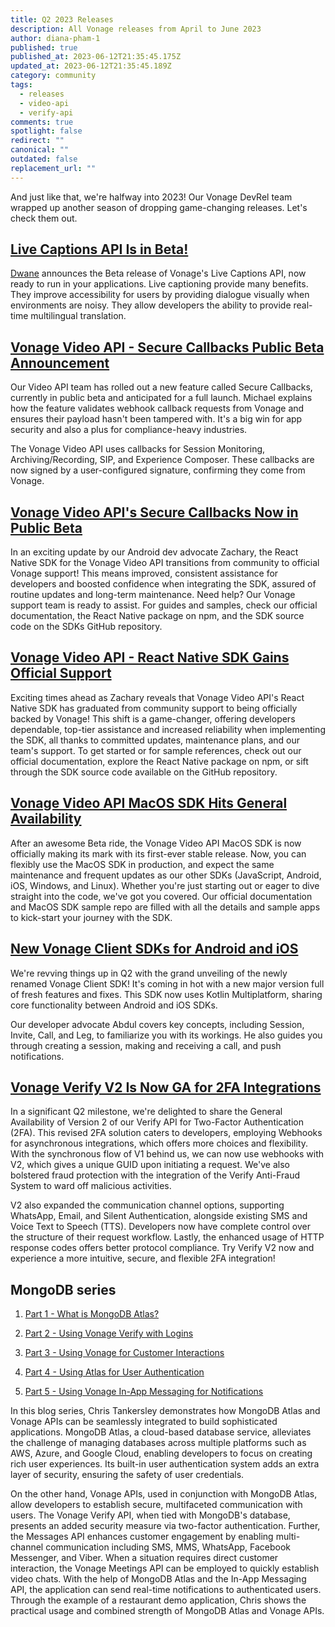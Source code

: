 ```yaml
---
title: Q2 2023 Releases
description: All Vonage releases from April to June 2023
author: diana-pham-1
published: true
published_at: 2023-06-12T21:35:45.175Z
updated_at: 2023-06-12T21:35:45.189Z
category: community
tags:
  - releases
  - video-api
  - verify-api
comments: true
spotlight: false
redirect: ""
canonical: ""
outdated: false
replacement_url: ""
---
```

And just like that, we're halfway into 2023! Our Vonage DevRel team wrapped up another season of dropping game-changing releases. Let's check them out.

## [Live Captions API Is in Beta!](https://developer.vonage.com/en/blog/live-captions-api-is-in-beta)

[Dwane](https://developer.vonage.com/en/blog/authors/dwanehemmings) announces the Beta release of Vonage's Live Captions API, now ready to run in your applications. Live captioning provide many benefits. They improve accessibility for users by providing dialogue visually when environments are noisy. They allow developers the ability to provide real-time multilingual translation.

## [Vonage Video API - Secure Callbacks Public Beta Announcement](https://developer.vonage.com/en/blog/vonage-video-api-secure-callbacks-public-beta-announcement)

Our Video API team has rolled out a new feature called Secure Callbacks, currently in public beta and anticipated for a full launch. Michael explains how the feature validates webhook callback requests from Vonage and ensures their payload hasn't been tampered with. It's a big win for app security and also a plus for compliance-heavy industries.

The Vonage Video API uses callbacks for Session Monitoring, Archiving/Recording, SIP, and Experience Composer. These callbacks are now signed by a user-configured signature, confirming they come from Vonage.

## [Vonage Video API's Secure Callbacks Now in Public Beta](https://developer.vonage.com/en/blog/secure-callbacks-beta)

In an exciting update by our Android dev advocate Zachary, the React Native SDK for the Vonage Video API transitions from community to official Vonage support! This means improved, consistent assistance for developers and boosted confidence when integrating the SDK, assured of routine updates and long-term maintenance. Need help? Our Vonage support team is ready to assist. For guides and samples, check our official documentation, the React Native package on npm, and the SDK source code on the SDKs GitHub repository.

## [Vonage Video API - React Native SDK Gains Official Support](https://developer.vonage.com/en/blog/vonage-video-api-react-native-sdk-gains-official-support)

Exciting times ahead as Zachary reveals that Vonage Video API's React Native SDK has graduated from community support to being officially backed by Vonage! This shift is a game-changer, offering developers dependable, top-tier assistance and increased reliability when implementing the SDK, all thanks to committed updates, maintenance plans, and our team's support. To get started or for sample references, check out our official documentation, explore the React Native package on npm, or sift through the SDK source code available on the GitHub repository.
  
## [Vonage Video API MacOS SDK Hits General Availability](https://developer.vonage.com/en/blog/vonage-video-api-macos-sdk-goes-ga)

After an awesome Beta ride, the Vonage Video API MacOS SDK is now officially making its mark with its first-ever stable release. Now, you can flexibly use the MacOS SDK in production, and expect the same maintenance and frequent updates as our other SDKs (JavaScript, Android, iOS, Windows, and Linux). Whether you're just starting out or eager to dive straight into the code, we've got you covered. Our official documentation and MacOS SDK sample repo are filled with all the details and sample apps to kick-start your journey with the SDK.

## [New Vonage Client SDKs for Android and iOS](https://developer.vonage.com/en/blog/introducing-the-new-vonage-client-sdk-for-android-and-ios)

We're revving things up in Q2 with the grand unveiling of the newly renamed Vonage Client SDK! It's coming in hot with a new major version full of fresh features and fixes. This SDK now uses Kotlin Multiplatform, sharing core functionality between Android and iOS SDKs.

Our developer advocate Abdul covers key concepts, including Session, Invite, Call, and Leg, to familiarize you with its workings. He also guides you through creating a session, making and receiving a call, and push notifications.

## [Vonage Verify V2 Is Now GA for 2FA Integrations](https://developer.vonage.com/en/blog/vonage-verify-v2-is-now-ga-for-2fa-integrations)

In a significant Q2 milestone, we're delighted to share the General Availability of Version 2 of our Verify API for Two-Factor Authentication (2FA). This revised 2FA solution caters to developers, employing Webhooks for asynchronous integrations, which offers more choices and flexibility. With the synchronous flow of V1 behind us, we can now use webhooks with V2, which gives a unique GUID upon initiating a request. We've also bolstered fraud protection with the integration of the Verify Anti-Fraud System to ward off malicious activities.

V2 also expanded the communication channel options, supporting WhatsApp, Email, and Silent Authentication, alongside existing SMS and Voice Text to Speech (TTS). Developers now have complete control over the structure of their request workflow. Lastly, the enhanced usage of HTTP response codes offers better protocol compliance. Try Verify V2 now and experience a more intuitive, secure, and flexible 2FA integration!

## MongoDB series
  1. [Part 1 - What is MongoDB Atlas?](https://developer.vonage.com/en/blog/using-vonage-apis-with-mongodb-atlas-part-1)
    
2.  [Part 2 - Using Vonage Verify with Logins](https://developer.vonage.com/en/blog/using-vonage-apis-with-mongodb-atlas-part-2)
    
3.  [Part 3 - Using Vonage for Customer Interactions](https://developer.vonage.com/en/blog/using-vonage-apis-with-mongodb-atlas-part-3)
    
4.  [Part 4 - Using Atlas for User Authentication](https://developer.vonage.com/en/blog/using-vonage-apis-with-mongodb-atlas-part-4)
    
5.  [Part 5 - Using Vonage In-App Messaging for Notifications](https://developer.vonage.com/en/blog/using-vonage-apis-with-mongodb-atlas-part-5)

In this blog series, Chris Tankersley demonstrates how MongoDB Atlas and Vonage APIs can be seamlessly integrated to build sophisticated applications. MongoDB Atlas, a cloud-based database service, alleviates the challenge of managing databases across multiple platforms such as AWS, Azure, and Google Cloud, enabling developers to focus on creating rich user experiences. Its built-in user authentication system adds an extra layer of security, ensuring the safety of user credentials.

On the other hand, Vonage APIs, used in conjunction with MongoDB Atlas, allow developers to establish secure, multifaceted communication with users. The Vonage Verify API, when tied with MongoDB's database, presents an added security measure via two-factor authentication. Further, the Messages API enhances customer engagement by enabling multi-channel communication including SMS, MMS, WhatsApp, Facebook Messenger, and Viber. When a situation requires direct customer interaction, the Vonage Meetings API can be employed to quickly establish video chats. With the help of MongoDB Atlas and the In-App Messaging API, the application can send real-time notifications to authenticated users. Through the example of a restaurant demo application, Chris shows the practical usage and combined strength of MongoDB Atlas and Vonage APIs.
